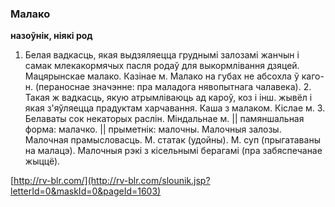 ### Малако
**назоўнік, ніякі род**

1. Белая вадкасць, якая выдзяляецца груднымі залозамі жанчын і самак млекакормячых пасля родаў для выкормлівання дзяцей. Мацярынскае малако. Казінае м. Малако на губах не абсохла ў каго-н. (пераноснае значэнне: пра маладога нявопытнага чалавека). 2. Такая ж вадкасць, якую атрымліваюць ад кароў, коз і інш. жывёл і якая з'яўляецца прадуктам харчавання. Каша з малаком. Кіслае м. 3. Белаваты сок некаторых раслін. Міндальнае м. || памяншальная форма: малачко. || прыметнік: малочны. Малочныя залозы. Малочная прамысловасць. М. статак (удойны). М. суп (прыгатаваны на малацэ). Малочныя рэкі з кісельнымі берагамі (пра забяспечанае жыццё).

<a rel="author">[http://rv-blr.com/](http://rv-blr.com/slounik.jsp?letterId=0&maskId=0&pageId=1603)</a>
